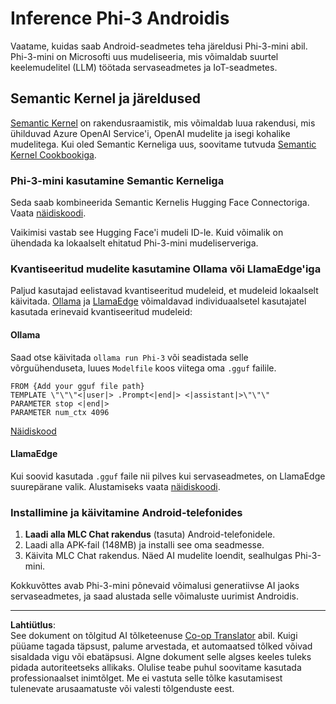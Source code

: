 <!--
CO_OP_TRANSLATOR_METADATA:
{
  "original_hash": "9481b07dda8f9715a5d1ff43fb27568b",
  "translation_date": "2025-10-11T12:20:18+00:00",
  "source_file": "md/01.Introduction/03/Android_Inference.md",
  "language_code": "et"
}
-->
# **Inference Phi-3 Androidis**

Vaatame, kuidas saab Android-seadmetes teha järeldusi Phi-3-mini abil. Phi-3-mini on Microsofti uus mudeliseeria, mis võimaldab suurtel keelemudelitel (LLM) töötada servaseadmetes ja IoT-seadmetes.

## Semantic Kernel ja järeldused

[Semantic Kernel](https://github.com/microsoft/semantic-kernel) on rakendusraamistik, mis võimaldab luua rakendusi, mis ühilduvad Azure OpenAI Service'i, OpenAI mudelite ja isegi kohalike mudelitega. Kui oled Semantic Kerneliga uus, soovitame tutvuda [Semantic Kernel Cookbookiga](https://github.com/microsoft/SemanticKernelCookBook?WT.mc_id=aiml-138114-kinfeylo).

### Phi-3-mini kasutamine Semantic Kerneliga

Seda saab kombineerida Semantic Kernelis Hugging Face Connectoriga. Vaata [näidiskoodi](https://github.com/Azure-Samples/Phi-3MiniSamples/tree/main/semantickernel?WT.mc_id=aiml-138114-kinfeylo).

Vaikimisi vastab see Hugging Face'i mudeli ID-le. Kuid võimalik on ühendada ka lokaalselt ehitatud Phi-3-mini mudeliserveriga.

### Kvantiseeritud mudelite kasutamine Ollama või LlamaEdge'iga

Paljud kasutajad eelistavad kvantiseeritud mudeleid, et mudeleid lokaalselt käivitada. [Ollama](https://ollama.com/) ja [LlamaEdge](https://llamaedge.com) võimaldavad individuaalsetel kasutajatel kasutada erinevaid kvantiseeritud mudeleid:

#### Ollama

Saad otse käivitada `ollama run Phi-3` või seadistada selle võrguühenduseta, luues `Modelfile` koos viitega oma `.gguf` failile.

```gguf
FROM {Add your gguf file path}
TEMPLATE \"\"\"<|user|> .Prompt<|end|> <|assistant|>\"\"\"
PARAMETER stop <|end|>
PARAMETER num_ctx 4096
```

[Näidiskood](https://github.com/Azure-Samples/Phi-3MiniSamples/tree/main/ollama?WT.mc_id=aiml-138114-kinfeylo)

#### LlamaEdge

Kui soovid kasutada `.gguf` faile nii pilves kui servaseadmetes, on LlamaEdge suurepärane valik. Alustamiseks vaata [näidiskoodi](https://github.com/Azure-Samples/Phi-3MiniSamples/tree/main/wasm?WT.mc_id=aiml-138114-kinfeylo).

### Installimine ja käivitamine Android-telefonides

1. **Laadi alla MLC Chat rakendus** (tasuta) Android-telefonidele.
2. Laadi alla APK-fail (148MB) ja installi see oma seadmesse.
3. Käivita MLC Chat rakendus. Näed AI mudelite loendit, sealhulgas Phi-3-mini.

Kokkuvõttes avab Phi-3-mini põnevaid võimalusi generatiivse AI jaoks servaseadmetes, ja saad alustada selle võimaluste uurimist Androidis.

---

**Lahtiütlus**:  
See dokument on tõlgitud AI tõlketeenuse [Co-op Translator](https://github.com/Azure/co-op-translator) abil. Kuigi püüame tagada täpsust, palume arvestada, et automaatsed tõlked võivad sisaldada vigu või ebatäpsusi. Algne dokument selle algses keeles tuleks pidada autoriteetseks allikaks. Olulise teabe puhul soovitame kasutada professionaalset inimtõlget. Me ei vastuta selle tõlke kasutamisest tulenevate arusaamatuste või valesti tõlgenduste eest.